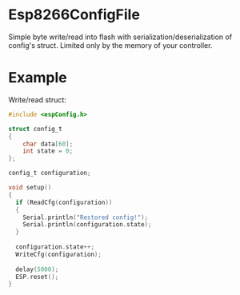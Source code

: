 # Esp8266ConfigFile
Simple byte write/read into flash with serialization/deserialization of config's struct. 
Limited only by the memory of your controller.

# Example
Write/read struct:

```C
#include <espConfig.h>

struct config_t
{ 
    char data[60];
    int state = 0;
};

config_t configuration;

void setup()
{
  if (ReadCfg(configuration))
  {
    Serial.println("Restored config!");
    Serial.println(configuration.state);
  }
  
  configuration.state++;
  WriteCfg(configuration);
  
  delay(5000);
  ESP.reset();
}
```
